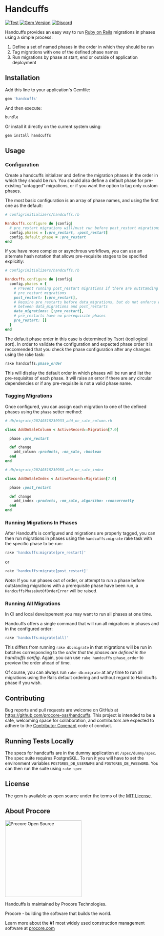 # Handcuffs

[![Test](https://github.com/procore-oss/handcuffs/actions/workflows/test.yaml/badge.svg?branch=main)](https://github.com/procore-oss/handcuffs/actions/workflows/test.yaml)
[![Gem Version](https://badge.fury.io/rb/handcuffs.svg)](https://badge.fury.io/rb/handcuffs)
[![Discord](https://img.shields.io/badge/Chat-EDEDED?logo=discord)](https://discord.gg/PbntEMmWws)

Handcuffs provides an easy way to run [Ruby on Rails](https://rubyonrails.org/) migrations in phases using a simple process:

1. Define a set of named phases in the order in which they should be run
2. Tag migrations with one of the defined phase names
3. Run migrations by phase at start, end or outside of application deployment


## Installation

Add this line to your application's Gemfile:

```ruby
gem 'handcuffs'
```

And then execute:

```bash
bundle
```

Or install it directly on the current system using:

```bash
gem install handcuffs
```


## Usage

### Configuration

Create a handcuffs initializer and define the migration phases in the order in which they should be run. You should also define a default phase for pre-existing "untagged" migrations, or if you want the option to tag only custom phases.

The most basic configuration is an array of phase names, and using the first one as the default:

```ruby
# config/initializers/handcuffs.rb

Handcuffs.configure do |config|
  # pre_restart migrations will/must run before post_restart migrations
  config.phases = [:pre_restart, :post_restart]
  config.default_phase = :pre_restart
end
```

If you have more complex or asynchrous workflows, you can use an alternate hash notation that allows pre-requisite stages to be specified explicitly:

```ruby
# config/initializers/handcuffs.rb

Handcuffs.configure do |config|
  config.phases = {
    # Prevent running post_restart migrations if there are outstanding
    # pre_restart migrations
    post_restart: [:pre_restart],
    # Require pre_restarts before data_migrations, but do not enforce ordering
    # between data_migrations and post_restarts
    data_migrations: [:pre_restart],
    # pre_restarts have no prerequisite phases
    pre_restart: []
  }
end
```

The default phase order in this case is determined by [Tsort](https://github.com/ruby/tsort) (topilogical sort). In order to validate the configuration and expected phase order it is reccomended that you check the phase configuration after any changes using the rake task:

```ruby
rake handcuffs:phase_order
```

This will display the default order in which phases will be run and list the pre-requisites of each phase. It will raise an error if there are any circular dependencies or if any pre-requisite is not a valid phase name.

### Tagging Migrations

Once configured, you can assign each migration to one of the defined phases using the `phase` setter method:

```ruby
# db/migrate/20240318230933_add_on_sale_column.rb

class AddOnSaleColumn < ActiveRecord::Migration[7.0]

  phase :pre_restart

  def change
    add_column :products, :on_sale, :boolean
  end
end
```

```ruby
# db/migrate/20240318230988_add_on_sale_index

class AddOnSaleIndex < ActiveRecord::Migration[7.0]

  phase :post_restart

  def change
    add_index :products, :on_sale, algorithm: :concurrently
  end
end
```

### Running Migrations In Phases

After Handcuffs is configured and migrations are properly tagged, you can then run migrations in phases using the `handcuffs:migrate` rake task with the specific phase to be run:

```bash
rake 'handcuffs:migrate[pre_restart]'
```

or

```bash
rake 'handcuffs:migrate[post_restart]'
```

*Note:* If you run phases out of order, or attempt to run a phase before outstanding migrations with a prerequisite phase have been run, a `HandcuffsPhaseOutOfOrderError` will be raised. 

### Running All Migrations

In CI and local developement you may want to run all phases at one time.

Handcuffs offers a single command that will run all migrations in phases and in the configured order:

```bash
rake 'handcuffs:migrate[all]'
```

This differs from running `rake db:migrate` in that migrations will be run in batches corresponding to the _order that the phases are defined in the handcuffs config_. Again, you can use `rake handcuffs:phase_order` to preview the order ahead of time.

Of course, you can always run `rake db:migrate` at any time to run all migrations using the Rails default ordering and without regard to Handcuffs phase if you wish.



## Contributing

Bug reports and pull requests are welcome on GitHub at <https://github.com/procore-oss/handcuffs>. This project is intended to be a safe, welcoming space for collaboration, and contributors are expected to adhere to the [Contributor Covenant](http://contributor-covenant.org) code of conduct.


## Running Tests Locally

The specs for handcuffs are in the dummy application at `/spec/dummy/spec`. The spec suite requires PostgreSQL. To run it you will have to set the environment variables `POSTGRES_DB_USERNAME` and `POSTGRES_DB_PASSWORD`. You can then run the suite using `rake spec`


## License

The gem is available as open source under the terms of the [MIT License](http://opensource.org/licenses/MIT).


## About Procore

<img
  src="https://raw.githubusercontent.com/procore-oss/.github/main/procorelightlogo.png"
  alt="Procore Open Source"
  width="250px"
/>

Handcuffs is maintained by Procore Technologies.

Procore - building the software that builds the world.

Learn more about the #1 most widely used construction management software at [procore.com](https://www.procore.com/)
